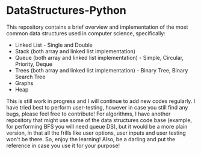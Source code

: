 # DataStructures-Python
This repository contains a brief overview and implementation of the most common data structures used in computer science, specifically:
- Linked List - Single and Double
- Stack (both array and linked list implementation)
- Queue (both array and linked list implementation) - Simple, Circular, Priority, Deque
- Trees (both array and linked list implementation) - Binary Tree, Binary Search Tree
- Graphs
- Heap

This is still work in progress and I will continue to add new codes regularly. I have tried best to perform user-testing, however in case you still find any bugs, please feel free to contribute! For algorithms, I have another repository that might use some of the data structures code base (example, for performing BFS you will need queue DS), but it would be a more plain version, in that all the frills like user options, user inputs and user testing won't be there. So, enjoy the learning! Also, be a darling and put the reference in case you use it for your purpose! 
